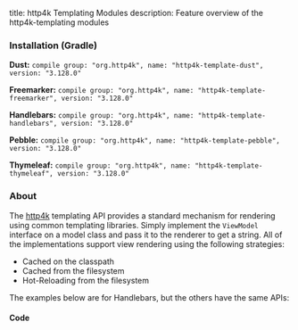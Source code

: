 title: http4k Templating Modules
description: Feature overview of the http4k-templating modules

### Installation (Gradle)
**Dust:** ```compile group: "org.http4k", name: "http4k-template-dust", version: "3.128.0"```

**Freemarker:** ```compile group: "org.http4k", name: "http4k-template-freemarker", version: "3.128.0"```

**Handlebars:** ```compile group: "org.http4k", name: "http4k-template-handlebars", version: "3.128.0"```

**Pebble:** ```compile group: "org.http4k", name: "http4k-template-pebble", version: "3.128.0"```

**Thymeleaf:** ```compile group: "org.http4k", name: "http4k-template-thymeleaf", version: "3.128.0"```

### About
The [http4k] templating API provides a standard mechanism for rendering using common templating libraries. Simply implement the `ViewModel` interface on a model class and pass it to the renderer to get a string. All of the implementations support view rendering using the following strategies:

* Cached on the classpath
* Cached from the filesystem
* Hot-Reloading from the filesystem

The examples below are for Handlebars, but the others have the same APIs:

#### Code  [<img class="octocat"/>](https://github.com/http4k/http4k/blob/master/src/docs/guide/modules/templating/example.kt)

 <script src="https://gist-it.appspot.com/https://github.com/http4k/http4k/blob/master/src/docs/guide/modules/templating/example.kt"></script>

[http4k]: https://http4k.org
